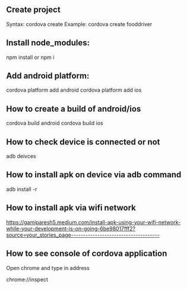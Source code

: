 Create project
-----------------------
Syntax: cordova create <project-name>
Example: cordova create fooddriver

Install node_modules:
--------------------------------
npm install or npm i

Add android platform:
--------------------------------
cordova platform add android
cordova platform add ios

How to create a build of android/ios
--------------------------------
cordova build android
cordova build ios

How to check device is connected or not
---------------------------------------
adb deivces

How to install apk on device via adb command
--------------------------------------------
adb install -r <apk-path>

How to install apk via wifi network
-----------------------------------
https://gamiparesh5.medium.com/install-apk-using-your-wifi-network-while-your-development-is-on-going-6be98017fff2?source=your_stories_page-------------------------------------



How to see console of cordova application
-------------------------------------------
Open chrome and type in address

chrome://inspect